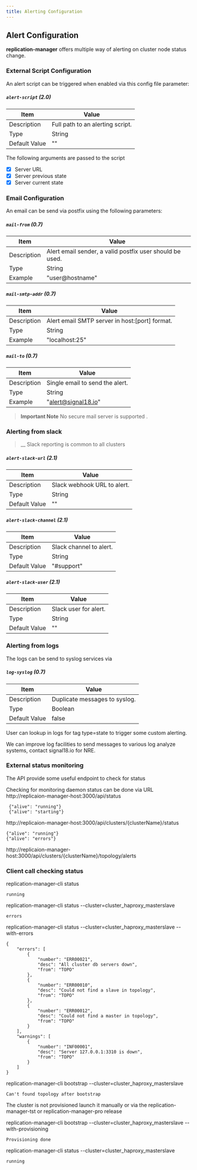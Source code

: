 ```yaml
---
title: Alerting Configuration
---
```


## Alert Configuration

**replication-manager** offers multiple way of alerting on cluster node status change.

### External Script Configuration

An alert script can be triggered when enabled via this config file parameter:


##### `alert-script` (2.0)

| Item | Value |
| ---- | ----- |
| Description | Full path to an alerting script. |
| Type | String |
| Default Value | "" |  

The following arguments are passed to the script

- [x] Server URL
- [x] Server previous state
- [x] Server current state

### Email Configuration

An email can be send via postfix using the following parameters:

##### `mail-from` (0.7)

| Item | Value |
| ---- | ----- |
| Description | Alert email sender, a valid postfix user should be used. |
| Type | String |
| Example | "user@hostname" |  

##### `mail-smtp-addr` (0.7)

| Item | Value |
| ---- | ----- |
| Description | Alert email SMTP server in host:[port] format. |
| Type | String |
| Example | "localhost:25" |  

##### `mail-to` (0.7)

| Item | Value |
| ---- | ----- |
| Description | Single email to send the alert. |
| Type | String |
| Example | "alert@signal18.io" |  


>__Important Note__ No secure mail server is supported .

### Alerting from slack

>__ Slack reporting is common to all clusters

##### `alert-slack-url` (2.1)

| Item | Value |
| ---- | ----- |
| Description | Slack webhook URL to alert. |
| Type | String |
| Default Value | "" |  

##### `alert-slack-channel` (2.1)

| Item | Value |
| ---- | ----- |
| Description |Slack channel to alert. |
| Type | String |
| Default Value | "#support" |  


##### `alert-slack-user` (2.1)

| Item | Value |
| ---- | ----- |
| Description |Slack user for alert. |
| Type | String |
| Default Value | "" |  


### Alerting from logs

The logs can be send to syslog services via

##### `log-syslog` (0.7)

| Item | Value |
| ---- | ----- |
| Description | Duplicate messages to syslog. |
| Type | Boolean |
| Default Value | false |  


User can lookup in logs for tag type=state to trigger some custom alerting.

We can improve log facilities to send messages to various log analyze systems, contact signal18.io for NRE.


### External status monitoring

The API provide some useful endpoint to check for status

Checking for monitoring daemon status can be done via URL     
http://replicaion-manager-host:3000/api/status
```
 {"alive": "running"}
 {"alive": "starting"}
```

http://replicaion-manager-host:3000/api/clusters/{clusterName}/status

```
{"alive": "running"}
{"alive": "errors"}
```
http://replicaion-manager-host:3000/api/clusters/{clusterName}/topology/alerts

### Client call checking status  

replication-manager-cli status  
```
running
```
replication-manager-cli status  --cluster=cluster_haproxy_masterslave
```
errors
```

replication-manager-cli status  --cluster=cluster_haproxy_masterslave --with-errors
```
{
	"errors": [
		{
			"number": "ERR00021",
			"desc": "All cluster db servers down",
			"from": "TOPO"
		},
		{
			"number": "ERR00010",
			"desc": "Could not find a slave in topology",
			"from": "TOPO"
		},
		{
			"number": "ERR00012",
			"desc": "Could not find a master in topology",
			"from": "TOPO"
		}
	],
	"warnings": [
		{
			"number": "INF00001",
			"desc": "Server 127.0.0.1:3310 is down",
			"from": "TOPO"
		}
	]
}
```

replication-manager-cli bootstrap  --cluster=cluster_haproxy_masterslave
```
Can't found topology after bootstrap
```

The cluster is not provisioned  launch it manually or via the replication-manager-tst or replication-manager-pro release

replication-manager-cli bootstrap  --cluster=cluster_haproxy_masterslave --with-provisioning
```
Provisioning done
```
replication-manager-cli status  --cluster=cluster_haproxy_masterslave
```
running
```
